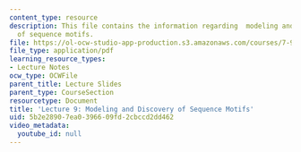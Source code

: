 ```yaml
---
content_type: resource
description: This file contains the information regarding  modeling and discovery
  of sequence motifs.
file: https://ol-ocw-studio-app-production.s3.amazonaws.com/courses/7-91j-foundations-of-computational-and-systems-biology-spring-2014/5b2e28907ea0396609fd2cbccd2dd462_MIT7_91JS14_Lecture9.pdf
file_type: application/pdf
learning_resource_types:
- Lecture Notes
ocw_type: OCWFile
parent_title: Lecture Slides
parent_type: CourseSection
resourcetype: Document
title: 'Lecture 9: Modeling and Discovery of Sequence Motifs'
uid: 5b2e2890-7ea0-3966-09fd-2cbccd2dd462
video_metadata:
  youtube_id: null
---
```

